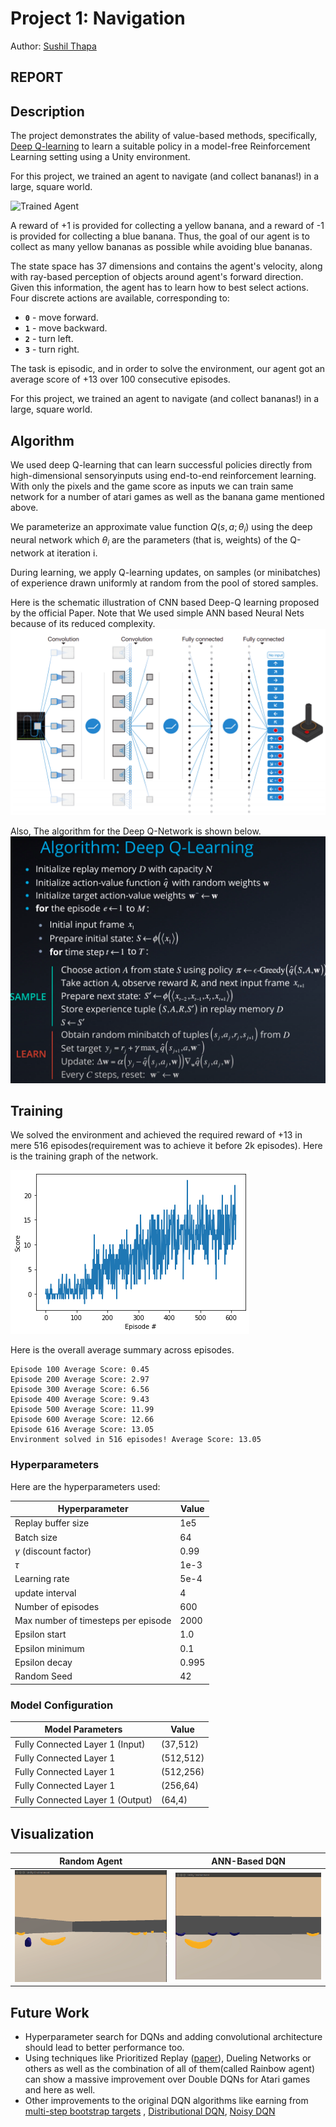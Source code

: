 # Project 1: Navigation

Author: [Sushil Thapa](http://github.com/Sushil-Thapa) 

## REPORT

## Description
The project demonstrates the ability of value-based methods, specifically, [Deep Q-learning](https://storage.googleapis.com/deepmind-media/dqn/DQNNaturePaper.pdf) to learn a suitable policy in a model-free Reinforcement Learning setting using a Unity environment.  


[//]: # (Image References)

[image1]: https://user-images.githubusercontent.com/10624937/42135619-d90f2f28-7d12-11e8-8823-82b970a54d7e.gif "Trained Agent"

For this project, we trained an agent to navigate (and collect bananas!) in a large, square world.  

![Trained Agent][image1]

A reward of +1 is provided for collecting a yellow banana, and a reward of -1 is provided for collecting a blue banana.  Thus, the goal of our agent is to collect as many yellow bananas as possible while avoiding blue bananas.  

The state space has 37 dimensions and contains the agent's velocity, along with ray-based perception of objects around agent's forward direction.  Given this information, the agent has to learn how to best select actions.  Four discrete actions are available, corresponding to:
- **`0`** - move forward.
- **`1`** - move backward.
- **`2`** - turn left.
- **`3`** - turn right.

The task is episodic, and in order to solve the environment, our agent got an average score of +13 over 100 consecutive episodes.

For this project, we trained an agent to navigate (and collect bananas!) in a large, square world.  


## Algorithm

We used deep Q-learning that can learn successful policies directly from high-dimensional sensoryinputs using end-to-end reinforcement learning. With only the pixels and the game score as inputs we can train same network for a number of atari games as well as the banana game mentioned above.   

We parameterize an approximate value function $Q(s,a;\theta_{i})$ using the deep neural network which $\theta_i$ are the parameters (that is, weights) of the Q-network at iteration i. 

During learning, we
apply Q-learning updates, on samples (or minibatches) of experience drawn uniformly at random from the pool of stored samples.

Here is the schematic illustration of CNN based Deep-Q learning proposed by the official Paper. Note that We used simple ANN based Neural Nets because of its reduced complexity.  
![Skematic Illustration](assets/Illustration_cnn_deepQ.png) 

Also, The algorithm for the Deep Q-Network is shown below.  
![Algorithm](assets/algorithm.png) 

## Training

We solved the environment and achieved the required reward of +13 in mere 516 episodes(requirement was to achieve it before 2k episodes). Here is the training graph of the network.

![Training Graph](assets/training.png)

Here is the overall average summary across episodes.
```
Episode 100	Average Score: 0.45
Episode 200	Average Score: 2.97
Episode 300	Average Score: 6.56
Episode 400	Average Score: 9.43
Episode 500	Average Score: 11.99
Episode 600	Average Score: 12.66
Episode 616	Average Score: 13.05
Environment solved in 516 episodes!	Average Score: 13.05
```

### Hyperparameters

  Here are the hyperparameters used:  
  
| Hyperparameter                      | Value |
| ----------------------------------- | ----- |
| Replay buffer size                  | 1e5   |
| Batch size                          | 64    |
| $\gamma$ (discount factor)          | 0.99  |
| $\tau$                              | 1e-3  |
| Learning rate                       | 5e-4  |
| update interval                     | 4     |
| Number of episodes                  | 600   |
| Max number of timesteps per episode | 2000  |
| Epsilon start                       | 1.0   |
| Epsilon minimum                     | 0.1   |
| Epsilon decay                       | 0.995 |
| Random Seed                         | 42    |
  
  
### Model Configuration  
| Model Parameters                    | Value   |
| ----------------------------------- | ------- |
| Fully Connected Layer 1 (Input)     | (37,512)|
| Fully Connected Layer 1             |(512,512)|
| Fully Connected Layer 1             |(512,256)|
| Fully Connected Layer 1             | (256,64)|
| Fully Connected Layer 1 (Output)    | (64,4)  |



## Visualization

| Random Agent                               | ANN-Based DQN                      | 
| ------------------------------------------ | ---------------------------------- | 
| ![double-dqn](assets/random_agent.gif)     | ![dqn](assets/trained_agent.gif) | 


## Future Work

- Hyperparameter search for DQNs and adding convolutional architecture should lead to better performance too.
- Using techniques like Prioritized Replay ([paper](https://arxiv.org/abs/1511.05952)), Dueling Networks or others as well as the combination of all of them(called Rainbow agent) can show a massive improvement over Double DQNs for Atari games and here as well. 
- Other improvements to the original DQN algorithms like earning from [multi-step bootstrap targets](https://arxiv.org/abs/1602.01783) , [Distributional DQN](https://arxiv.org/abs/1707.06887), [Noisy DQN](https://arxiv.org/abs/1706.10295)
